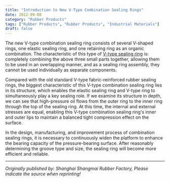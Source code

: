 ```yaml
---
title: "Introduction to New V-Type Combination Sealing Rings"
date: 2012-09-08
category: "Rubber Products"
tags: ["Rubber Products", "Rubber Products", "Industrial Materials"]
draft: false
---
```


The new V-type combination sealing ring consists of several V-shaped rings, one elastic sealing ring, and one retaining ring as an organic combination. The characteristic of this type of [V-type sealing ring](http://www.smpolymer.com/) is: completely combining the above three small parts together, allowing them to be used in an overlapping manner, and as a sealing ring assembly, they cannot be used individually as separate components.

Compared with the old standard V-type fabric-reinforced rubber sealing rings, the biggest characteristic of this V-type combination sealing ring lies in its structure, which enables the elastic sealing ring and V-type ring to simultaneously play a key sealing role. If we examine its structure in depth, we can see that high-pressure oil flows from the outer ring to the inner ring through the top of the sealing ring. At this time, the internal and external stresses are equal, enabling this V-type combination sealing ring's inner and outer lips to maintain a balanced tight compression effect on the surface.

In the design, manufacturing, and improvement process of combination sealing rings, it is necessary to continuously widen the platform to enhance the bearing capacity of the pressure-bearing surface. After reasonably determining the groove type and size, the sealing ring will become more efficient and reliable.

---

*Originally published by: Shanghai Shangmai Rubber Factory, Please indicate the source when reprinting!*